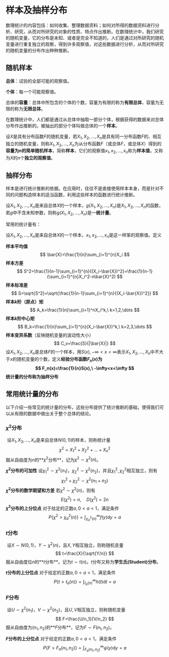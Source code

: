 # 样本及抽样分布

数理统计的内容包括：如何收集、整理数据资料；如何对所得的数据资料进行分析、研究，从而对所研究的对象的性质、特点作出推断。在数理统计中，我们研究的随机变量，它的分布是未知、或者是完全不知道的，人们是通过对所研究的随机变量进行重复独立的观察，得到许多观察值，对这些数据进行分析，从而对所研究的随机变量的分布作出种种推断。

## 随机样本

**总体**：试验的全部可能的观察值。

**个体**：每一个可能观察值。

总体的**容量**：总体中所包含的个体的个数，容量为有限的称为**有限总体**，容量为无限的称为**无限总体**。

在数理统计中，人们都是通过从总体中抽取一部分个体，根据获得的数据来对总体分布作出推断的。被抽出的部分个体叫做总体的一个**样本**。

设$X$是具有分布函数$F$的随机变量，若$X_1,X_2,\dots,X_n$是具有同一分布函数$F$的、相互独立的随机变量，则称$X_1,X_2,\dots,X_n$为从分布函数$F$（或总体$F$，或总体$X$）得到的**容量为$n$的简单随机样本**，简称**样本**，它们的观察值$x_1,x_2,\dots,x_n$称为**样本值**，又称为$X$的$n$个**独立的观察值**。

## 抽样分布

样本是进行统计推断的依据。在应用时，往往不是直接使用样本本身，而是针对不同的问题构造样本的适当函数，利用这些样本的函数进行统计推断。

设$X_1,X_2,\dots,X_n$是来自总体$X$的一个样本，$g(X_1,X_2,\dots,X_n)$是$X_1,X_2,\dots,X_n$的函数，若$g$中不含未知参数，则称$g(X_1,X_2,\dots,X_n)$是一**统计量**。

常用的统计量有：

设$X_1,X_2,\dots,X_n$是来自总体$X$的一个样本，$x_1,x_2,\dots,x_n$是这一样笨的观察值。定义

**样本平均值** 
$$
\bar{X}=\frac{1}{n}\sum_{i=1}^{n}X_i
$$
**样本方差**
$$
S^2=\frac{1}{n-1}\sum_{i=1}^{n}{(X_i-\bar{X})^2}=\frac{1}{n-1}(\sum_{i=1}^{n}X_i^2-n\bar{X}^2)
$$
**样本标准差**
$$
S=\sqrt{S^2}=\sqrt{\frac{1}{n-1}\sum_{i=1}^{n}{(X_i-\bar{X})^2}}
$$
**样本$k$阶（原点）矩**
$$
A_k=\frac{1}{n}\sum_{i=1}^nX_i^k,\  k=1,2,\dots
$$
**样本$k$阶中心矩**
$$
B_k=\frac{1}{n}\sum_{i=1}^{n}(X_i-\bar{X})^k,\  k=2,3,\dots
$$
**样本变异系数**（反映随机变量的波动性大小）
$$
C_v=\frac{S}{|\bar{X}|}
$$
设$X_1,X_2,\dots,X_n$是总体$F$的一个样本，用$S(x),-\infty<x<\infty$表示$X_1,X_2,\dots,X_n$中不大于$x$的随机变量的个数，定义**经验分布函数$F_n(x)$**为
$$
F_n(x)=\frac{1}{n}S(x),\  -\infty<x<\infty
$$
统计量的分布称为**抽样分布**

## 常用统计量的分布

以下介绍一些常见的统计量的分布，这些分布提供了统计推断的基础，使得我们可以从有限的数据中做出关于整个总体的结论。

### $\chi^2$分布

​	设$X_1,X_2,\dots,X_n$是来自总体$N(0,1)$的样本，则称统计量
$$
\chi^2=X_1^2+X_2^2+\dots+X_n^2
$$
服从自由度为$n$的**$\chi^2$分布**，记为$\chi^2\sim\chi^2(n)$。

**$\chi^2$分布的可加性**	设$\chi^2_1\sim\chi^2(n_1)$，$\chi_2^2\sim\chi^2(n_2)$，并且$\chi^2_1,\chi_2^2$相互独立，则有
$$
\chi^2_1+\chi_2^2\sim\chi^2(n_1+n_2)
$$
**$\chi^2$分布的数学期望和方差**	若$\chi^2\sim\chi^2(n)$，则有
$$
E(\chi^2)=n,\quad D(\chi^2)=2n
$$
**$\chi^2$分布的上分位点**	对于给定的正数$a,0<a<1$，满足条件
$$
P\{\chi^2>\chi^2_a(n)\}=\int_{\chi_a^2(n)}^\infty{f(y)\mathrm{d}y}=a
$$

### $t$分布

​	设$X\sim N(0,1)$，$Y\sim\chi^2(n)$，且$X,Y$相互独立，则称随机变量
$$
t=\frac{X}{\sqrt{Y/n}}
$$
服从自由度位$n$的**$t$分布**。记为$t\sim t(n)$。$t$分布又称为**学生氏(Student)分布**。

**$t$分布的上分位点**	对于给定的正数$a,0<a<1$，满足条件
$$
P\{t>t_a(n)\}=\int_{t_a(n)}^\infty{h(t)\mathrm{d}t}=a
$$

### $F$分布

​	设$U\sim \chi^2(n_1)$，$V\sim\chi^2(n_2)$，且$U,V$相互独立，则称随机变量
$$
F=\frac{U/n_1}{V/n_2}
$$
服从自由度为$(n_1,n_2)$的**$F$分布**，记为$F\sim F(n_1,n_2)$。

**$F$分布的上分位点**	对于给定的正数$a,0<a<1$，满足条件
$$
P\{F>F_a(n_1,n_2)\}=\int_{F_a(n_1,n_2)}^\infty\psi(y)\mathrm{d}y=a
$$
